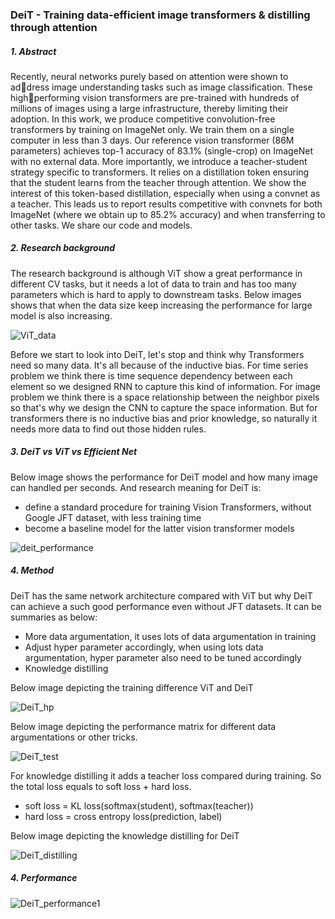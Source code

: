 ### DeiT - Training data-efficient image transformers & distilling through attention



##### 1. Abstract

Recently, neural networks purely based on attention were shown to address image understanding tasks such as image classification. These highperforming vision transformers are pre-trained with hundreds of millions of images using a large infrastructure, thereby limiting their adoption. In this work, we produce competitive convolution-free transformers by training on ImageNet only. We train them on a single computer in less than 3 days. Our reference vision transformer (86M parameters) achieves top-1 accuracy of 83.1% (single-crop) on ImageNet with no external data. More importantly, we introduce a teacher-student strategy specific to transformers. It relies on a distillation token ensuring that the student learns from the teacher through attention. We show the interest of this token-based distillation, especially when using a convnet as a teacher. This leads us to report results competitive with convnets for both ImageNet (where we obtain up to 85.2% accuracy) and when transferring to other tasks. We share our code and models.

##### 2. Research background

The research background is although ViT show a great performance in different CV tasks, but it needs a lot of data to train and has too many parameters which is hard to apply to downstream tasks. Below images shows that when the data size keep increasing the performance for large model is also increasing.

![ViT_data](https://github.com/Qucy/ViT-VisionTransformer/blob/master/img/ViT_data.jpg)

Before we start to look into DeiT, let's stop and think why Transformers need so many data. It's all because of the inductive bias. For time series problem we think there is time sequence dependency between each element so we designed RNN to capture this kind of information. For image problem we think there is a space relationship between the neighbor pixels so that's why we design the CNN to capture the space information. But for transformers there is no inductive bias and prior knowledge, so naturally it needs more data to find out those hidden rules.

##### 3. DeiT vs ViT vs Efficient Net

Below image shows the performance for DeiT model and how many image can handled per seconds. And research meaning for DeiT is:

- define a standard procedure for training Vision Transformers, without Google JFT dataset, with less training time
- become a baseline model for the latter vision transformer models

![deit_performance](https://github.com/Qucy/ViT-VisionTransformer/blob/master/img/deit_performance.jpg)

##### 4. Method

DeiT has the same network architecture compared with ViT but why DeiT can achieve a such good performance even without JFT datasets. It can be summaries as below:

- More data argumentation, it uses lots of data argumentation in training
- Adjust hyper parameter accordingly, when using lots data argumentation, hyper parameter also need to be tuned accordingly
- Knowledge distilling

Below image depicting the training difference ViT and DeiT

![DeiT_hp](https://github.com/Qucy/ViT-VisionTransformer/blob/master/img/DeiT_hp.jpg)

Below image depicting the performance matrix for different data argumentations or other tricks.

![DeiT_test](https://github.com/Qucy/ViT-VisionTransformer/blob/master/img/DeiT_test.jpg)

For knowledge distilling it adds a teacher loss compared during training. So the total loss equals to soft loss + hard loss.

- soft loss = KL loss(softmax(student), softmax(teacher))
- hard loss = cross entropy loss(prediction, label)

Below image depicting the knowledge distilling for DeiT

![DeiT_distilling](https://github.com/Qucy/ViT-VisionTransformer/blob/master/img/DeiT_distilling.jpg)

##### 4. Performance

![DeiT_performance1](https://github.com/Qucy/ViT-VisionTransformer/blob/master/img/DeiT_performance1.jpg)